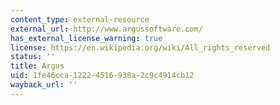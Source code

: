 ```yaml
---
content_type: external-resource
external_url: http://www.argussoftware.com/
has_external_license_warning: true
license: https://en.wikipedia.org/wiki/All_rights_reserved
status: ''
title: Argus
uid: 1fe46cca-1222-4516-938a-2c9c4914cb12
wayback_url: ''
---
```

